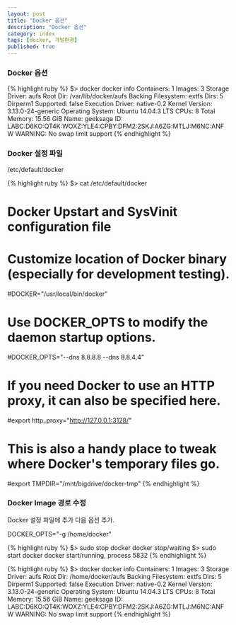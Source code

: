 ```yaml
---
layout: post
title: "Docker 옵션"
description: "Docker 옵션"
category: index
tags: [docker, 개발환경]
published: true
---
```


### Docker 옵션

{% highlight ruby %}
$> docker docker info
Containers: 1
Images: 3
Storage Driver: aufs
 Root Dir: /var/lib/docker/aufs
 Backing Filesystem: extfs
 Dirs: 5
 Dirperm1 Supported: false
Execution Driver: native-0.2
Kernel Version: 3.13.0-24-generic
Operating System: Ubuntu 14.04.3 LTS
CPUs: 8
Total Memory: 15.56 GiB
Name: geeksaga
ID: LABC:D6KO:QT4K:WOXZ:YLE4:CPBY:DFM2:2SKJ:A6ZG:MTLJ:M6NC:ANFW
WARNING: No swap limit support
{% endhighlight %}


### Docker 설정 파일

/etc/default/docker 

{% highlight ruby %}
$> cat /etc/default/docker 
# Docker Upstart and SysVinit configuration file

# Customize location of Docker binary (especially for development testing).
#DOCKER="/usr/local/bin/docker"

# Use DOCKER_OPTS to modify the daemon startup options.
#DOCKER_OPTS="--dns 8.8.8.8 --dns 8.8.4.4"

# If you need Docker to use an HTTP proxy, it can also be specified here.
#export http_proxy="http://127.0.0.1:3128/"

# This is also a handy place to tweak where Docker's temporary files go.
#export TMPDIR="/mnt/bigdrive/docker-tmp"
{% endhighlight %}


### Docker Image 경로 수정

Docker 설정 파일에 추가 다음 옵션 추가.

DOCKER_OPTS="-g /home/docker"

{% highlight ruby %}
$> sudo stop docker
docker stop/waiting
$>  sudo start docker
docker start/running, process 5832
{% endhighlight %}


{% highlight ruby %}
$> docker docker info
Containers: 1
Images: 3
Storage Driver: aufs
 Root Dir: /home/docker/aufs
 Backing Filesystem: extfs
 Dirs: 5
 Dirperm1 Supported: false
Execution Driver: native-0.2
Kernel Version: 3.13.0-24-generic
Operating System: Ubuntu 14.04.3 LTS
CPUs: 8
Total Memory: 15.56 GiB
Name: geeksaga
ID: LABC:D6KO:QT4K:WOXZ:YLE4:CPBY:DFM2:2SKJ:A6ZG:MTLJ:M6NC:ANFW
WARNING: No swap limit support
{% endhighlight %}
